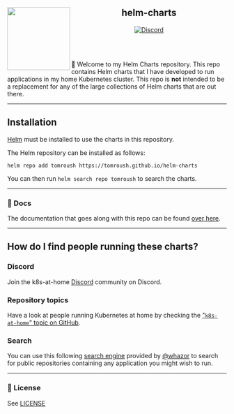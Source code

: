 <div align="center">

<img src="https://github.com/TomRoush/TomRoush/blob/main/_assets/images/logo.jpg?raw=true" align="left" width="144px" height="144px"/>

## helm-charts

</div>

<div align="center">

[![Discord](https://img.shields.io/discord/673534664354430999?style=for-the-badge&label&logo=discord&logoColor=white&color=blue)](https://discord.gg/k8s-at-home)

</div>

<br><br>

👋 Welcome to my Helm Charts repository. This repo contains Helm charts that I have developed to run applications in my home Kubernetes cluster.
This repo is **not** intended to be a replacement for any of the large collections of Helm charts that are out there.

---

## Installation

[Helm](https://helm.sh) must be installed to use the charts in this repository.

The Helm repository can be installed as follows:

```console
helm repo add tomroush https://tomroush.github.io/helm-charts
```

You can then run `helm search repo tomroush` to search the charts.

---

### 📖 Docs

The documentation that goes along with this repo can be found [over here](https://tomroush.github.io/helm-charts/).

---

## How do I find people running these charts?

### Discord

Join the k8s-at-home [Discord](https://discord.gg/sTMX7Vh) community on Discord.

### Repository topics

Have a look at people running Kubernetes at home by checking the ["`k8s-at-home`" topic on GitHub](https://github.com/topics/k8s-at-home?o=desc&s=updated).

### Search

You can use this following [search engine](https://nanne.dev/k8s-at-home-search/) provided by [@whazor](https://github.com/whazor) to search for public
repositories containing any application you might wish to run.

---

### 🔏 License

See [LICENSE](https://github.com/TomRoush/helm-charts/blob/main/LICENSE)
